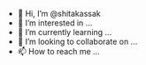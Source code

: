 - 👋 Hi, I’m @shitakassak
- 👀 I’m interested in ...
- 🌱 I’m currently learning ...
- 💞️ I’m looking to collaborate on ...
- 📫 How to reach me ...

<!---
shitakassak/shitakassak is a ✨ special ✨ repository because its `README.md` (this file) appears on your GitHub profile.
You can click the Preview link to take a look at your changes.
--->

